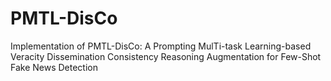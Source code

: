 # PMTL-DisCo
Implementation of PMTL-DisCo: A Prompting MulTi-task Learning-based Veracity Dissemination Consistency Reasoning Augmentation for Few-Shot Fake News Detection
